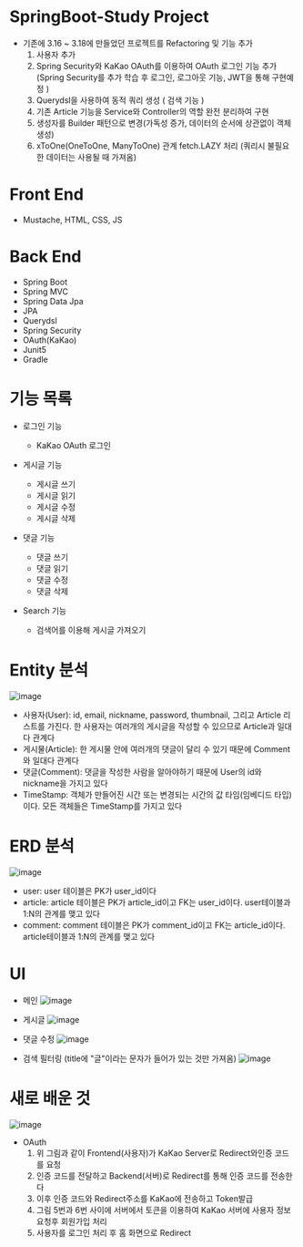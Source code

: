 # SpringBoot-Study Project 
  - 기존에 3.16 ~ 3.18에 만들었던 프로젝트를 Refactoring 및 기능 추가
    1. 사용자 추가 
    2. Spring Security와 KaKao OAuth를 이용하여 OAuth 로그인 기능 추가 (Spring Security를 추가 학습 후 로그인, 로그아웃 기능, JWT을 통해 구현예정 )
    3. Querydsl을 사용하여 동적 쿼리 생성 ( 검색 기능 )
    4. 기존 Article 기능을 Service와 Controller의 역할 완전 분리하여 구현
    5. 생성자를 Builder 패턴으로 변경(가독성 증가, 데이터의 순서에 상관없이 객체 생성)
    6. xToOne(OneToOne, ManyToOne) 관계 fetch.LAZY 처리 (쿼리시 불필요한 데이터는 사용될 때 가져옴)
  
# Front End
  - Mustache, HTML, CSS, JS
 
# Back End
  - Spring Boot
  - Spring MVC
  - Spring Data Jpa
  - JPA
  - Querydsl
  - Spring Security
  - OAuth(KaKao)
  - Junit5
  - Gradle

# 기능 목록
  - 로그인 기능
    - KaKao OAuth 로그인

  - 게시글 기능
    - 게시글 쓰기
    - 게시글 읽기
    - 게시글 수정
    - 게시글 삭제

  - 댓글 기능
    - 댓글 쓰기
    - 댓글 읽기
    - 댓글 수정
    - 댓글 삭제

  - Search 기능
    - 검색어를 이용해 게시글 가져오기


# Entity 분석
![image](https://user-images.githubusercontent.com/61530368/164738267-0cc12740-0a5a-4c79-a3f1-a4e274a45f55.png)

  
  - 사용자(User): id, email, nickname, password, thumbnail, 그리고 Article 리스트를 가진다. 한 사용자는 여러개의 게시글을 작성할 수 있으므로 Article과 일대다 관계다
  - 게시물(Article): 한 게시물 안에 여러개의 댓글이 달리 수 있기 때문에 Comment와 일대다 관계다
  - 댓글(Comment): 댓글을 작성한 사람을 알아야하기 때문에 User의 id와 nickname을 가지고 있다
  - TimeStamp: 객체가 만들어진 시간 또는 변경되는 시간의 값 타임(임베디드 타입)이다. 모든 객체들은 TimeStamp를 가지고 있다
  
# ERD 분석
![image](https://user-images.githubusercontent.com/61530368/164738301-8604ef50-3a1b-4589-9821-0d3c14f715c4.png)



  - user: user 테이블은 PK가 user_id이다
  - article: article 테이블은 PK가 article_id이고 FK는 user_id이다. user테이블과 1:N의 관계를 맺고 있다
  - comment: comment 테이블은 PK가 comment_id이고 FK는 article_id이다. article테이블과 1:N의 관계를 맺고 있다



# UI
  - 메인
![image](https://user-images.githubusercontent.com/61530368/164709566-f0737898-6b9a-40c2-9c33-8369b3bfa83c.png)

  - 게시글
![image](https://user-images.githubusercontent.com/61530368/164709559-33dba311-191c-4c97-b954-2012b7a03ace.png)

  - 댓글 수정
![image](https://user-images.githubusercontent.com/61530368/164709551-060a495b-88dd-4433-9ccc-3dd404ffdbd4.png)

  - 검색 필터링 (title에 "글"이라는 문자가 들어가 있는 것만 가져옴)
![image](https://user-images.githubusercontent.com/61530368/164709542-f8ea1eea-84cc-4b5a-8de9-91c885ad1b54.png)


# 새로 배운 것 
  
  ![image](https://user-images.githubusercontent.com/61530368/164695794-b7947cbe-fa68-468d-b43d-f7cba2f4f7ff.png)

  - OAuth  
    1. 위 그림과 같이 Frontend(사용자)가 KaKao Server로 Redirect와인증 코드를 요청
    2. 인증 코드를 전달하고 Backend(서버)로 Redirect를 통해 인증 코드를 전송한다 
    3. 이후 인증 코드와 Redirect주소를 KaKao에 전송하고 Token발급 
    4. 그림 5번과 6번 사이에 서버에서 토큰을 이용하여 KaKao 서버에 사용자 정보 요청후 회원가입 처리
    5. 사용자를 로그인 처리 후 홈 화면으로 Redirect







